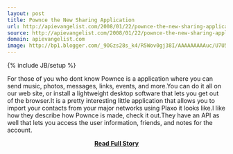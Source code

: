 ```yaml
---
layout: post
title: Pownce the New Sharing Application
url: http://apievangelist.com/2008/01/22/pownce-the-new-sharing-application/
source: http://apievangelist.com/2008/01/22/pownce-the-new-sharing-application/
domain: apievangelist.com
image: http://bp1.blogger.com/_9OGzs28s_k4/R5Wov0gj38I/AAAAAAAAAuc/U7U5fL7wFvE/s320/pownce1.jpg
---
```

{% include JB/setup %}<p>For those of you who dont know Pownce is a application where you can send music, photos, messages, links, events, and more.You can do it all on our web site, or install a lightweight desktop software that lets you get out of the browser.It is a pretty interesting little application that allows you to import your contacts from your major networks using Plaxo it looks like.I like how they describe how Pownce is made, check it out.They have an API as well that lets you access the user information, friends, and notes for the account.</p>
<center><p><a href="http://apievangelist.com/2008/01/22/pownce-the-new-sharing-application/" style='padding:25px; font-sze:18px; font-weight: bold;'>Read Full Story</a></p></center>
